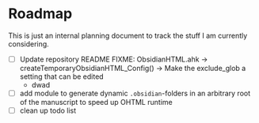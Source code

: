# Roadmap

This is just an internal planning document to track the stuff I am currently considering.

- [ ] Update repository README
FIXME: ObsidianHTML.ahk -> createTemporaryObsidianHTML_Config() -> Make the exclude_glob a setting that can be edited
  - dwad
- [ ] add module to generate dynamic `.obsidian`-folders in an arbitrary root of the manuscript to speed up OHTML runtime
- [ ] clean up todo list
